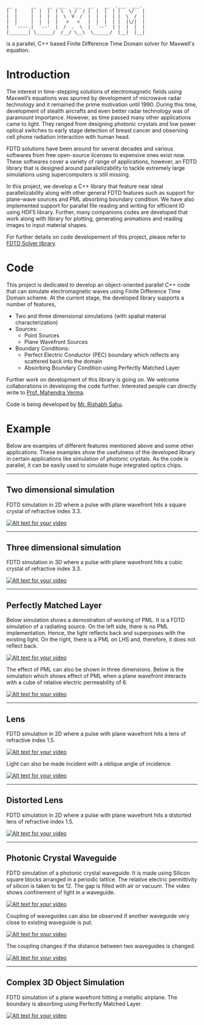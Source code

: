 <!-- language: lang-none -->
    __       __    __  ___   ___  __    __  .___  ___.
    |  |     |  |  |  | \  \ /  / |  |  |  | |   \/   |
    |  |     |  |  |  |  \  V  /  |  |  |  | |  \  /  |
    |  |     |  |  |  |   >   <   |  |  |  | |  |\/|  |
    |  `----.|  `--'  |  /  .  \  |  `--'  | |  |  |  |
    |_______| \______/  /__/ \__\  \______/  |__|  |__|

is a parallel, C++ based Finite Difference Time Domain solver for
Maxwell's equation.


# Introduction
The interest in time-stepping solutions of electromagnetic fields using Maxwell’s equations was spurred by development of microwave radar technology and it remained the prime motivation until 1990. During this time, development of stealth aircrafts and even better radar technology was of paramount importance. However, as time passed many other applications came to light. They ranged from designing photonic crystals and low power optical switches to early stage detection of breast cancer and observing cell phone radiation interaction with human head.

FDTD solutions have been around for several decades and various softwares from free open-source licenses to expensive ones exist now. These softwares cover a variety of range of applications, however, an FDTD library that is designed around parallelizability to tackle extremely large simulations using supercomputers is still missing.

In this project, we develop a C++ library that feature near ideal parallelizability along with other general FDTD features such as support for plane-wave sources and PML absorbing boundary condition. We have also implemented support for parallel file reading and writing for efficient IO using HDF5 library. Further, many companions codes are developed that work along with library for plotting, generating animations and reading images to input material shapes.

For further details on code developement of this project, please refer to [FDTD Solver library](http://http://turbulencehub.org/index.php/codes/fdtd-solver/).


# Code
This project is dedicated to develop an object-oriented parallel C++ code that can simulate electromagnetic waves using Finite Difference Time Domain scheme. At the current stage, the developed library supports a number of features,
 * Two and three dimensional simulations
   (with spatial material characterization)
 * Sources:
   * Point Sources
   * Plane Wavefront Sources
 * Boundary Conditions:
   * Perfect Electric Conductor (PEC) boundary which relfects any scattered back into the domain
   * Absorbing Boundary Condition using Perfectly Matched Layer

 Further work on development of this library is going on. We welcome collaborations in developing the code further. Interested people can directly write to [Prof. Mahendra Verma](mailto:mkv@iitk.ac.in).

 Code is being developed by [Mr. Rishabh Sahu](https://scholar.google.co.in/citations?user=iEj0p54AAAAJ&hl=en).


# Example

Below are examples of different features mentioned above and some other applications. These examples show the usefulness of the developed library in certain applications like simulation of photonic crystals. As the code is parallel, it can be easily used to simulate huge integrated optics chips.

---

## Two dimensional simulation

FDTD simulation in 2D where a pulse with plane wavefront hits a square crystal of refractive index 3.3.

 [![Alt text for your video](https://img.youtube.com/vi/eJ4aiyMKMZY/0.jpg)](http://www.youtube.com/watch?v=eJ4aiyMKMZY)

 ---

## Three dimensional simulation

FDTD simulation in 3D where a pulse with plane wavefront hits a cubic crystal of refractive index 3.3.

[![Alt text for your video](https://img.youtube.com/vi/tloQzR-SyAk/0.jpg)](http://www.youtube.com/watch?v=tloQzR-SyAk)

---

## Perfectly Matched Layer

Below simulation shows a demostration of working of PML. It is a FDTD simulation of a radiating source. On the left side, there is no PML implementation. Hence, the light reflects back and superposes with the existing light. On the right, there is a PML on LHS and, therefore, it does not reflect back.

[![Alt text for your video](https://img.youtube.com/vi/-eT4g0tGn50/0.jpg)](http://www.youtube.com/watch?v=-eT4g0tGn50)

The effect of PML  can also be shown in three dimensions. Below is the simulation which shows effect of PML when a plane wavefront interacts with a cube of relative electric permeability of 6.

[![Alt text for your video](https://img.youtube.com/vi/hs9v3FfOKYk/0.jpg)](http://www.youtube.com/watch?v=hs9v3FfOKYk)


---

## Lens

FDTD simulation in 2D where a pulse with plane wavefront hits a lens of refractive index 1.5.

[![Alt text for your video](https://img.youtube.com/vi/1KqlazgbGBs/0.jpg)](http://www.youtube.com/watch?v=1KqlazgbGBs)

Light can also be made incident with a oblique angle of incidence.

[![Alt text for your video](https://img.youtube.com/vi/1rm_AgInxyE/0.jpg)](http://www.youtube.com/watch?v=1rm_AgInxyE)


---

## Distorted Lens

FDTD simulation in 2D where a pulse with plane wavefront hits a distorted lens of refractive index 1.5.

[![Alt text for your video](https://img.youtube.com/vi/SIFs8SABcWg/0.jpg)](http://www.youtube.com/watch?v=SIFs8SABcWg)


---

## Photonic Crystal Waveguide

FDTD simulation of a photonic crystal waveguide. It is made using Silicon square blocks arranged in a periodic lattice. The relative electric permittivity of silicon is taken to be 12. The gap is filled with air or vacuum.
The video shows confinement of light in a waveguide.

[![Alt text for your video](https://img.youtube.com/vi/2S5wH669rdw/0.jpg)](http://www.youtube.com/watch?v=2S5wH669rdw)

Coupling of waveguides can also be observed if another waveguide very close to existing waveguide is put.

[![Alt text for your video](https://img.youtube.com/vi/ahHDnKWI5-k/0.jpg)](http://www.youtube.com/watch?v=ahHDnKWI5-k)


The coupling changes if the distance between two waveguides is changed.

[![Alt text for your video](https://img.youtube.com/vi/HS1VBHk3l1o/0.jpg)](http://www.youtube.com/watch?v=HS1VBHk3l1o)


---

## Complex 3D Object Simulation

FDTD simulation of a plane wavefront hitting a metallic airplane. The boundary is absorbing using Perfectly Matched Layer.

[![Alt text for your video](https://img.youtube.com/vi/bildTtxlKsY/0.jpg)](http://www.youtube.com/watch?v=bildTtxlKsY)
